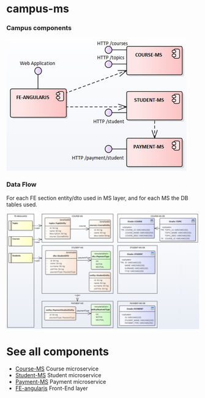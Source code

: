 # campus-ms

### Campus components

![UML Model](./doc/components2.jpg)

### Data Flow
For each FE section entity/dto used in MS layer, and for each MS the DB tables used. 

![UML Model](./doc/all-layers.jpg)


# See all components
* [Course-MS](campus-course-ms/readme.md) Course microservice
* [Student-MS](campus-student-ms/readme.md) Student microservice
* [Payment-MS](campus-payment-ms/readme.md) Payment microservice
* [FE-angularjs](https://github.com/ermalaliraj/campus-angularjs) Front-End layer